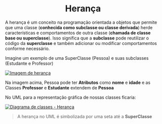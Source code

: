<Center> 

# Herança 

</center>

A herança é um conceito na programação orientada a objetos que permite que uma classe (**conhecida como subclasse ou classe derivada**) herde características e comportamentos de outra classe (**chamada de classe base ou superclasse**). Isso significa que a **subclasse** pode reutilizar o código da **superclasse** e também adicionar ou modificar comportamentos conforme necessário.

Imagine um exemplo de uma SuperClasse (Pessoa) e suas subclasses (Estudante e Professor)

<a href="https://imgur.com/4We8yh2"><img src="https://imgur.com/4We8yh2.png" title="Imagem de herança" /></a>

Na imagem acima, Pessoa pode ter **Atributos** como **nome** e **idade** e as Classes **Professor** e **Estudante** extendem de **Pessoa**

No UML para a representação gráfica de nossas classes ficaria:

<a href="https://imgur.com/KM4j8Mu"><img src="https://imgur.com/KM4j8Mu.png" title="Diagrama de classes - Herança" /></a>

>A herança no UML é simbolizada por uma seta até a **SuperClasse**

